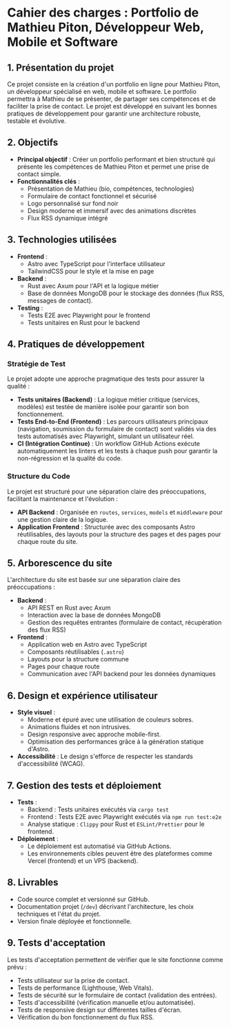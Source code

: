 # Cahier des charges : Portfolio de Mathieu Piton, Développeur Web, Mobile et Software

## 1. Présentation du projet

Ce projet consiste en la création d'un portfolio en ligne pour Mathieu Piton, un développeur spécialisé en web, mobile et software. Le portfolio permettra à Mathieu de se présenter, de partager ses compétences et de faciliter la prise de contact. Le projet est développé en suivant les bonnes pratiques de développement pour garantir une architecture robuste, testable et évolutive.

## 2. Objectifs

-   **Principal objectif** : Créer un portfolio performant et bien structuré qui présente les compétences de Mathieu Piton et permet une prise de contact simple.
-   **Fonctionnalités clés** :
    -   Présentation de Mathieu (bio, compétences, technologies)
    -   Formulaire de contact fonctionnel et sécurisé
    -   Logo personnalisé sur fond noir
    -   Design moderne et immersif avec des animations discrètes
    -   Flux RSS dynamique intégré

## 3. Technologies utilisées

-   **Frontend** :
    -   Astro avec TypeScript pour l'interface utilisateur
    -   TailwindCSS pour le style et la mise en page
-   **Backend** :
    -   Rust avec Axum pour l'API et la logique métier
    -   Base de données MongoDB pour le stockage des données (flux RSS, messages de contact).
-   **Testing** :
    -   Tests E2E avec Playwright pour le frontend
    -   Tests unitaires en Rust pour le backend

## 4. Pratiques de développement

### Stratégie de Test

Le projet adopte une approche pragmatique des tests pour assurer la qualité :

-   **Tests unitaires (Backend)** : La logique métier critique (services, modèles) est testée de manière isolée pour garantir son bon fonctionnement.
-   **Tests End-to-End (Frontend)** : Les parcours utilisateurs principaux (navigation, soumission du formulaire de contact) sont validés via des tests automatisés avec Playwright, simulant un utilisateur réel.
-   **CI (Intégration Continue)** : Un workflow GitHub Actions exécute automatiquement les linters et les tests à chaque push pour garantir la non-régression et la qualité du code.

### Structure du Code

Le projet est structuré pour une séparation claire des préoccupations, facilitant la maintenance et l'évolution :

-   **API Backend** : Organisée en `routes`, `services`, `models` et `middleware` pour une gestion claire de la logique.
-   **Application Frontend** : Structurée avec des composants Astro réutilisables, des layouts pour la structure des pages et des pages pour chaque route du site.

## 5. Arborescence du site

L'architecture du site est basée sur une séparation claire des préoccupations :

-   **Backend** :
    -   API REST en Rust avec Axum
    -   Interaction avec la base de données MongoDB
    -   Gestion des requêtes entrantes (formulaire de contact, récupération des flux RSS)
-   **Frontend** :
    -   Application web en Astro avec TypeScript
    -   Composants réutilisables (`.astro`)
    -   Layouts pour la structure commune
    -   Pages pour chaque route
    -   Communication avec l'API backend pour les données dynamiques

## 6. Design et expérience utilisateur

-   **Style visuel** :
    -   Moderne et épuré avec une utilisation de couleurs sobres.
    -   Animations fluides et non intrusives.
    -   Design responsive avec approche mobile-first.
    -   Optimisation des performances grâce à la génération statique d'Astro.
-   **Accessibilité** : Le design s'efforce de respecter les standards d'accessibilité (WCAG).

## 7. Gestion des tests et déploiement

-   **Tests** :
    -   Backend : Tests unitaires exécutés via `cargo test`
    -   Frontend : Tests E2E avec Playwright exécutés via `npm run test:e2e`
    -   Analyse statique : `Clippy` pour Rust et `ESLint/Prettier` pour le frontend.
-   **Déploiement** :
    -   Le déploiement est automatisé via GitHub Actions.
    -   Les environnements cibles peuvent être des plateformes comme Vercel (frontend) et un VPS (backend).

## 8. Livrables

-   Code source complet et versionné sur GitHub.
-   Documentation projet (`/dev`) décrivant l'architecture, les choix techniques et l'état du projet.
-   Version finale déployée et fonctionnelle.

## 9. Tests d'acceptation

Les tests d'acceptation permettent de vérifier que le site fonctionne comme prévu :

-   Tests utilisateur sur la prise de contact.
-   Tests de performance (Lighthouse, Web Vitals).
-   Tests de sécurité sur le formulaire de contact (validation des entrées).
-   Tests d'accessibilité (vérification manuelle et/ou automatisée).
-   Tests de responsive design sur différentes tailles d'écran.
-   Vérification du bon fonctionnement du flux RSS.
